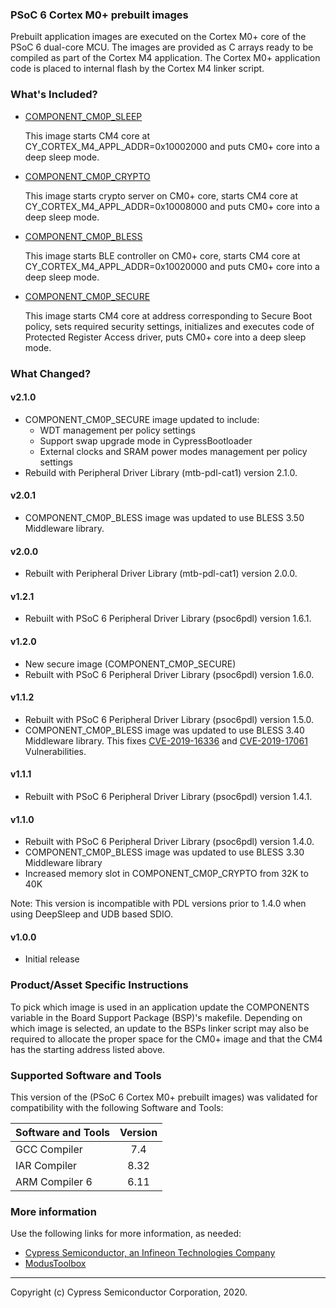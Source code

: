 ### PSoC 6 Cortex M0+ prebuilt images
Prebuilt application images are executed on the Cortex M0+ core of the PSoC 6 dual-core MCU. The images are provided as C arrays ready to be compiled as part of the Cortex M4 application. The Cortex M0+ application code is placed to internal flash by the Cortex M4 linker script.

### What's Included?
* [COMPONENT_CM0P_SLEEP](./COMPONENT_CM0P_SLEEP/README.md)

    This image starts CM4 core at CY_CORTEX_M4_APPL_ADDR=0x10002000
    and puts CM0+ core into a deep sleep mode.

* [COMPONENT_CM0P_CRYPTO](./COMPONENT_CM0P_CRYPTO/README.md)

    This image starts crypto server on CM0+ core,
    starts CM4 core at CY_CORTEX_M4_APPL_ADDR=0x10008000
    and puts CM0+ core into a deep sleep mode.

* [COMPONENT_CM0P_BLESS](./COMPONENT_CM0P_BLESS/README.md)

    This image starts BLE controller on CM0+ core,
    starts CM4 core at CY_CORTEX_M4_APPL_ADDR=0x10020000
    and puts CM0+ core into a deep sleep mode.

* [COMPONENT_CM0P_SECURE](./COMPONENT_CM0P_SECURE/README.md)

    This image starts CM4 core at address corresponding
    to Secure Boot policy, sets required security settings,
    initializes and executes code of Protected Register Access
    driver, puts CM0+ core into a deep sleep mode.

### What Changed?

#### v2.1.0
* COMPONENT_CM0P_SECURE image updated to include:
  * WDT management per policy settings
  * Support swap upgrade mode in CypressBootloader
  * External clocks and SRAM power modes management per policy settings
* Rebuild with Peripheral Driver Library (mtb-pdl-cat1) version 2.1.0.
#### v2.0.1
* COMPONENT_CM0P_BLESS image was updated to use BLESS 3.50 Middleware library.
#### v2.0.0
* Rebuilt with Peripheral Driver Library (mtb-pdl-cat1) version 2.0.0.
#### v1.2.1
* Rebuilt with PSoC 6 Peripheral Driver Library (psoc6pdl) version 1.6.1.
#### v1.2.0
* New secure image (COMPONENT_CM0P_SECURE)
* Rebuilt with PSoC 6 Peripheral Driver Library (psoc6pdl) version 1.6.0.
#### v1.1.2
* Rebuilt with PSoC 6 Peripheral Driver Library (psoc6pdl) version 1.5.0.
* COMPONENT_CM0P_BLESS image was updated to use BLESS 3.40 Middleware library. This fixes [CVE-2019-16336](https://cve.mitre.org/cgi-bin/cvename.cgi?name=CVE-2019-16336) and [CVE-2019-17061](https://cve.mitre.org/cgi-bin/cvename.cgi?name=CVE-2019-17061) Vulnerabilities.
#### v1.1.1
* Rebuilt with PSoC 6 Peripheral Driver Library (psoc6pdl) version 1.4.1.
#### v1.1.0
* Rebuilt with PSoC 6 Peripheral Driver Library (psoc6pdl) version 1.4.0.
* COMPONENT_CM0P_BLESS image was updated to use BLESS 3.30 Middleware library
* Increased memory slot in COMPONENT_CM0P_CRYPTO from 32K to 40K

Note: This version is incompatible with PDL versions prior to 1.4.0 when using DeepSleep and UDB based SDIO.
#### v1.0.0
* Initial release

### Product/Asset Specific Instructions
To pick which image is used in an application update the COMPONENTS variable in the Board Support Package (BSP)'s makefile. Depending on which image is selected, an update to the BSPs linker script may also be required to allocate the proper space for the CM0+ image and that the CM4 has the starting address listed above.

### Supported Software and Tools
This version of the (PSoC 6 Cortex M0+ prebuilt images) was validated for compatibility with the following Software and Tools:

| Software and Tools                        | Version |
| :---                                      | :----:  |
| GCC Compiler                              | 7.4     |
| IAR Compiler                              | 8.32    |
| ARM Compiler 6                            | 6.11    |

### More information
Use the following links for more information, as needed:
* [Cypress Semiconductor, an Infineon Technologies Company](http://www.cypress.com)
* [ModusToolbox](https://www.cypress.com/products/modustoolbox-software-environment)

---
Copyright (c) Cypress Semiconductor Corporation, 2020.